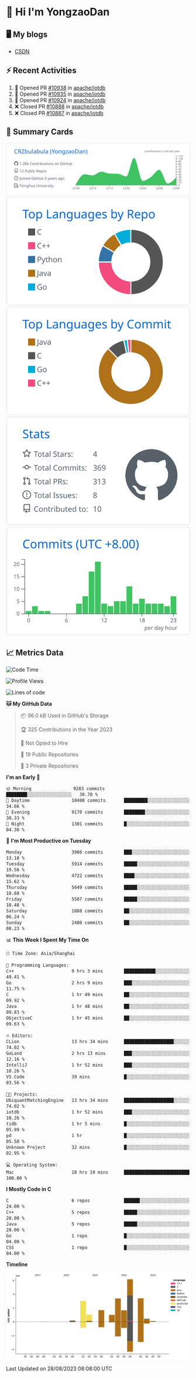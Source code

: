 # 👋 Hi I'm YongzaoDan

## 🖥 My blogs
  + [CSDN](https://blog.csdn.net/CRZbulabula?type=blog)

## ⚡ Recent Activities
<!--START_SECTION:activity-->
1. 💪 Opened PR [#10938](https://github.com/apache/iotdb/pull/10938) in [apache/iotdb](https://github.com/apache/iotdb)
2. 💪 Opened PR [#10935](https://github.com/apache/iotdb/pull/10935) in [apache/iotdb](https://github.com/apache/iotdb)
3. 💪 Opened PR [#10924](https://github.com/apache/iotdb/pull/10924) in [apache/iotdb](https://github.com/apache/iotdb)
4. ❌ Closed PR [#10888](https://github.com/apache/iotdb/pull/10888) in [apache/iotdb](https://github.com/apache/iotdb)
5. ❌ Closed PR [#10887](https://github.com/apache/iotdb/pull/10887) in [apache/iotdb](https://github.com/apache/iotdb)
<!--END_SECTION:activity-->

## 🎑 Summary Cards

[![](https://raw.githubusercontent.com/CRZbulabula/CRZbulabula/main/profile-summary-card-output/github/0-profile-details.svg)](https://github.com/vn7n24fzkq/github-profile-summary-cards)
[![](https://raw.githubusercontent.com/CRZbulabula/CRZbulabula/main/profile-summary-card-output/github/1-repos-per-language.svg)](https://github.com/vn7n24fzkq/github-profile-summary-cards) [![](https://raw.githubusercontent.com/CRZbulabula/CRZbulabula/main/profile-summary-card-output/github/2-most-commit-language.svg)](https://github.com/vn7n24fzkq/github-profile-summary-cards)
[![](https://raw.githubusercontent.com/CRZbulabula/CRZbulabula/main/profile-summary-card-output/github/3-stats.svg)](https://github.com/vn7n24fzkq/github-profile-summary-cards) [![](https://raw.githubusercontent.com/CRZbulabula/CRZbulabula/main/profile-summary-card-output/github/4-productive-time.svg)](https://github.com/vn7n24fzkq/github-profile-summary-cards)

## 📈 Metrics Data

<!--START_SECTION:waka-->
![Code Time](http://img.shields.io/badge/Code%20Time-267%20hrs%2031%20mins-blue)

![Profile Views](http://img.shields.io/badge/Profile%20Views-0-blue)

![Lines of code](https://img.shields.io/badge/From%20Hello%20World%20I%27ve%20Written-22.0%20million%20lines%20of%20code-blue)

**🐱 My GitHub Data** 

> 📦 96.0 kB Used in GitHub's Storage 
 > 
> 🏆 325 Contributions in the Year 2023
 > 
> 🚫 Not Opted to Hire
 > 
> 📜 19 Public Repositories 
 > 
> 🔑 3 Private Repositories 
 > 
**I'm an Early 🐤** 

```text
🌞 Morning                9283 commits        ████████░░░░░░░░░░░░░░░░░   30.70 % 
🌆 Daytime                10480 commits       █████████░░░░░░░░░░░░░░░░   34.66 % 
🌃 Evening                9170 commits        ████████░░░░░░░░░░░░░░░░░   30.33 % 
🌙 Night                  1301 commits        █░░░░░░░░░░░░░░░░░░░░░░░░   04.30 % 
```
📅 **I'm Most Productive on Tuesday** 

```text
Monday                   3986 commits        ███░░░░░░░░░░░░░░░░░░░░░░   13.18 % 
Tuesday                  5914 commits        █████░░░░░░░░░░░░░░░░░░░░   19.56 % 
Wednesday                4722 commits        ████░░░░░░░░░░░░░░░░░░░░░   15.62 % 
Thursday                 5649 commits        █████░░░░░░░░░░░░░░░░░░░░   18.68 % 
Friday                   5587 commits        █████░░░░░░░░░░░░░░░░░░░░   18.48 % 
Saturday                 1888 commits        ██░░░░░░░░░░░░░░░░░░░░░░░   06.24 % 
Sunday                   2488 commits        ██░░░░░░░░░░░░░░░░░░░░░░░   08.23 % 
```


📊 **This Week I Spent My Time On** 

```text
🕑︎ Time Zone: Asia/Shanghai

💬 Programming Languages: 
C++                      9 hrs 3 mins        ████████████░░░░░░░░░░░░░   49.41 % 
Go                       2 hrs 9 mins        ███░░░░░░░░░░░░░░░░░░░░░░   11.75 % 
C                        1 hr 49 mins        ██░░░░░░░░░░░░░░░░░░░░░░░   09.92 % 
Java                     1 hr 48 mins        ██░░░░░░░░░░░░░░░░░░░░░░░   09.83 % 
ObjectiveC               1 hr 45 mins        ██░░░░░░░░░░░░░░░░░░░░░░░   09.63 % 

🔥 Editors: 
CLion                    13 hrs 34 mins      ███████████████████░░░░░░   74.02 % 
GoLand                   2 hrs 13 mins       ███░░░░░░░░░░░░░░░░░░░░░░   12.16 % 
IntelliJ                 1 hr 52 mins        ███░░░░░░░░░░░░░░░░░░░░░░   10.26 % 
VS Code                  39 mins             █░░░░░░░░░░░░░░░░░░░░░░░░   03.56 % 

🐱‍💻 Projects: 
UbiquantMatchingEngine   13 hrs 34 mins      ███████████████████░░░░░░   74.02 % 
iotdb                    1 hr 52 mins        ███░░░░░░░░░░░░░░░░░░░░░░   10.26 % 
tidb                     1 hr 5 mins         █░░░░░░░░░░░░░░░░░░░░░░░░   05.99 % 
pd                       1 hr                █░░░░░░░░░░░░░░░░░░░░░░░░   05.50 % 
Unknown Project          32 mins             █░░░░░░░░░░░░░░░░░░░░░░░░   02.95 % 

💻 Operating System: 
Mac                      18 hrs 19 mins      █████████████████████████   100.00 % 
```

**I Mostly Code in C** 

```text
C                        6 repos             ██████░░░░░░░░░░░░░░░░░░░   24.00 % 
C++                      5 repos             █████░░░░░░░░░░░░░░░░░░░░   20.00 % 
Java                     5 repos             █████░░░░░░░░░░░░░░░░░░░░   20.00 % 
Go                       1 repo              █░░░░░░░░░░░░░░░░░░░░░░░░   04.00 % 
CSS                      1 repo              █░░░░░░░░░░░░░░░░░░░░░░░░   04.00 % 
```



**Timeline**

![Lines of Code chart](https://raw.githubusercontent.com/CRZbulabula/CRZbulabula/main/assets/bar_graph.png)


 Last Updated on 28/08/2023 08:08:00 UTC
<!--END_SECTION:waka-->

